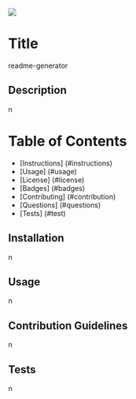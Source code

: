 
  <img src="https://img.shields.io/github/license/kelsey-schenk/readme-generator?color=pink&label=MIT">

  # Title
  readme-generator

  ## Description
  n

  # Table of Contents

  * [Instructions] (#instructions)
  * [Usage] (#usage)
  * [License] (#license)
  * [Badges] (#badges)
  * [Contributing] (#contribution)
  * [Questions] (#questions)
  * [Tests] (#test)



  ## Installation
  n

  ## Usage
  n

  ## Contribution Guidelines
  n

  ## Tests
  n
